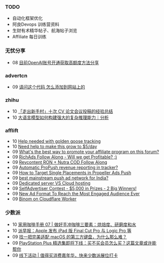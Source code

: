 ### TODO
-  自动化框架优化
-  阿良Devops 训练营资料
-  生财有术精华帖子、航海帖子浏览
-  Affiliate 每日训练

### 无忧分享
<!-- ruyo:START -->
-  08 [目前OpenAI账号开通获取高额度方法分享](https://51.ruyo.net/18360.html)<!-- ruyo:END -->

### advertcn
<!-- advertcn:START -->
-  09 [请问这个代码 怎么添加到网站上的](https://www.advertcn.com/forum.php?mod=viewthread&tid=110291)<!-- advertcn:END -->

### zhihu
<!-- zhihu:START -->
-  10 [「走出新手村」十次 CV 论文会议投稿的经验总结](http://zhuanlan.zhihu.com/p/627032371?utm_campaign=rss&utm_medium=rss&utm_source=rss&utm_content=title)
-  10 [大语言模型如何构建强大的复杂推理能力｜分析](http://zhuanlan.zhihu.com/p/626533715?utm_campaign=rss&utm_medium=rss&utm_source=rss&utm_content=title)<!-- zhihu:END -->

### afflift
<!-- afflift:START -->
-  10 [Help needed with golden goose tracking](https://afflift.com/f/threads/help-needed-with-golden-goose-tracking.10908/)
-  10 [Need help to make this grow to $5/day](https://afflift.com/f/threads/need-help-to-make-this-grow-to-5-day.10907/)
-  09 [What&#39;s the best way to promote your affiliate program on this forum?](https://afflift.com/f/threads/whats-the-best-way-to-promote-your-affiliate-program-on-this-forum.10903/)
-  09 [RichAds Follow Along - Will we get Profitable? ;&rpar;](https://afflift.com/f/threads/richads-follow-along-will-we-get-profitable.10901/)
-  09 [Revcontent RON + Nutra COD Follow Along](https://afflift.com/f/threads/revcontent-ron-nutra-cod-follow-along.10896/)
-  09 [Automatic ProPush revenue reporting in tracker?](https://afflift.com/f/threads/automatic-propush-revenue-reporting-in-tracker.10905/)
-  09 [How to Target Single Placements in Propeller Ads Push](https://afflift.com/f/threads/how-to-target-single-placements-in-propeller-ads-push.10869/)
-  09 [best mainstream push ad network for India?](https://afflift.com/f/threads/best-mainstream-push-ad-network-for-india.10906/)
-  09 [Dedicated server VS Cloud hosting](https://afflift.com/f/threads/dedicated-server-vs-cloud-hosting.10902/)
-  09 [SelfAdvertiser Contest - $5,000 in Prizes - 2 Big Winners!](https://afflift.com/f/threads/selfadvertiser-contest-5-000-in-prizes-2-big-winners.10651/)
-  09 [New Ad Format To Reach the Most Engaged Audience Ever](https://afflift.com/f/threads/new-ad-format-to-reach-the-most-engaged-audience-ever.10806/)
-  09 [Binom on Cloudflare Worker](https://afflift.com/f/threads/binom-on-cloudflare-worker.10904/)<!-- afflift:END -->

### 少数派
<!-- sspai:START -->
-  10 [家用咖啡手册 07 | 做好手冲咖啡三要素：烘焙度、研磨度和水](https://sspai.com/post/79654)
-  10 [派早报：Apple 发布 iPad 版 Final Cut Pro 与 Logic Pro 等](https://sspai.com/post/79709)
-  09 [找一把完美适配 macOS 的第三方键盘，为什么那么难？](https://sspai.com/post/79608)
-  09 [PlayStation Plus 精选集即将下线：买不买会员怎么买？这篇文章或许能帮你](https://sspai.com/post/73490)
-  09 [线下活动 | 值得买消费嘉年华，快来少数派展位打卡](https://sspai.com/post/79671)<!-- sspai:END -->
